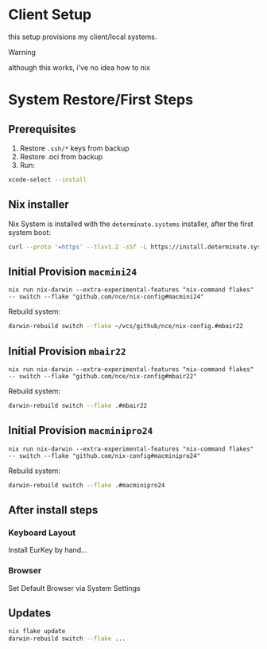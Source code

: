 # Client Setup
this setup provisions my client/local systems.

> [!WARNING]  
> although this works, i've no idea how to nix


# System Restore/First Steps
## Prerequisites
1. Restore `.ssh/*` keys from backup
2. Restore .oci from backup
3. Run:
```sh
xcode-select --install
```

## Nix installer
Nix System is installed with the  `determinate.systems` installer, after the first system boot:

```sh
curl --proto '=https' --tlsv1.2 -sSf -L https://install.determinate.systems/nix | sh -s -- install
```

## Initial Provision `macmini24`
```
nix run nix-darwin --extra-experimental-features "nix-command flakes" -- switch --flake "github.com/nce/nix-config#macmini24"
```

Rebuild system:
```sh
darwin-rebuild switch --flake ~/vcs/github/nce/nix-config.#mbair22
```

## Initial Provision `mbair22`
```
nix run nix-darwin --extra-experimental-features "nix-command flakes" -- switch --flake "github.com/nce/nix-config#mbair22"
```

Rebuild system:
```sh
darwin-rebuild switch --flake .#mbair22
```

## Initial Provision `macminipro24`
```
nix run nix-darwin --extra-experimental-features "nix-command flakes" -- switch --flake "github.com/nix-config#macminipro24"
```
Rebuild system:
```sh
darwin-rebuild switch --flake .#macminipro24
```

## After install steps
### Keyboard Layout
Install EurKey by hand...
### Browser
Set Default Browser via System Settings

## Updates
```sh
nix flake update
darwin-rebuild switch --flake ...

```
